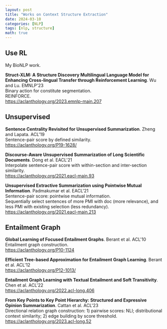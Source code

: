 ```yaml
---
layout: post
title: "Works on Context Structure Extraction"
date: 2024-03-10
categories: [NLP]
tags: [nlp, structure]
math: true
---
```


## Use RL

My BioNLP work.

**Struct-XLM: A Structure Discovery Multilingual Language Model for Enhancing Cross-lingual Transfer through Reinforcement Learning**. Wu and Lu. EMNLP'23\
Binary action for constitute segmentation.\
REINFORCE.\
<https://aclanthology.org/2023.emnlp-main.207>

## Unsupervised

**Sentence Centrality Revisited for Unsupervised Summarization**. Zheng and Lapata. ACL'19\
Sentence-pair score by defined similarity.\
<https://aclanthology.org/P19-1628/>

**Discourse-Aware Unsupervised Summarization of Long Scientific Documents**. Dong et al. EACL'21\
Interpolate sentence-pair score with within-section and inter-section similarity.\
<https://aclanthology.org/2021.eacl-main.93>

**Unsupervised Extractive Summarization using Pointwise Mutual Information**. Padmakumar et al. EACL'21\
Sentence-pair score: pointwise mutual information.\
Sequentially select sentences of more PMI with doc (more relevance), and less PMI with existing selection (less redundancy).\
<https://aclanthology.org/2021.eacl-main.213>

## Entailment Graph

**Global Learning of Focused Entailment Graphs**. Berant et al. ACL'10\
Entailment graph construction.\
<https://aclanthology.org/P10-1124>

**Efficient Tree-based Approximation for Entailment Graph Learning**. Berant et al. ACL'12\
<https://aclanthology.org/P12-1013/>

**Entailment Graph Learning with Textual Entailment and Soft Transitivity**. Chen et al. ACL'22\
<https://aclanthology.org/2022.acl-long.406>

**From Key Points to Key Point Hierarchy: Structured and Expressive Opinion Summarization**. Cattan et al. ACL'23\
Directional relation graph construction: 1) pairwise scores: NLI; distributional context similarity; 2) edge building by score threshold.\
<https://aclanthology.org/2023.acl-long.52>

